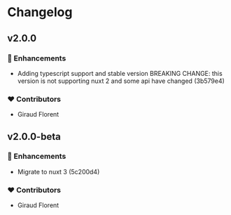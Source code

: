 # Changelog


## v2.0.0


### 🚀 Enhancements

  - Adding typescript support and stable version BREAKING CHANGE: this version is not supporting nuxt 2 and some api have changed (3b579e4)

### ❤️  Contributors

- Giraud Florent <florent giraud>

## v2.0.0-beta


### 🚀 Enhancements

  - Migrate to nuxt 3 (5c200d4)

### ❤️  Contributors

- Giraud Florent <florent giraud>

